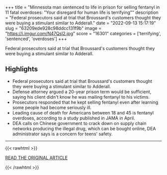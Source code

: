 +++
title = "Minnesota man sentenced to life in prison for selling fentanyl in 11 fatal overdoses: \"Your disregard for human life is terrifying\""
description = "Federal prosecutors said at trial that Broussard's customers thought they were buying a stimulant similar to Adderall."
date = "2022-09-13 15:17:19"
slug = "63209ede928c98ddcc131f9b"
image = "https://i.imgur.com/N47Qsl2.jpg"
score = "16301"
categories = ['terrifying', 'sentenced', 'overdoses']
+++

Federal prosecutors said at trial that Broussard's customers thought they were buying a stimulant similar to Adderall.

## Highlights

- Federal prosecutors said at trial that Broussard's customers thought they were buying a stimulant similar to Adderall.
- Defense attorney argued a 20-year prison term would be sufficient, saying his client didn't know he was mailing fentanyl to his victims.
- Prosecutors responded that he kept selling fentanyl even after learning some people had become seriously ill.
- Leading cause of death for Americans between 18 and 45 is fentanyl overdoses, according to a study published in JAMA in April.
- DEA calls on Chinese government to crack down on supply chain networks producing the illegal drug, which can be bought online, DEA administrator says is a concern for teens' safety.

---

{{< rawhtml >}}
  <p class="article-category">
    <a target="_blank" href="https://www.cbsnews.com/news/aaron-broussard-life-prison-selling-fentanyl-11-fatal-overdoses/">READ THE ORIGINAL ARTICLE</a>
  </p>
{{< /rawhtml >}}
